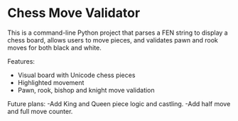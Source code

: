 # Chess Move Validator

This is a command-line Python project that parses a FEN string to display a chess board, allows users to move pieces, and validates pawn and rook moves for both black and white.

Features:
- Visual board with Unicode chess pieces
- Highlighted movement
- Pawn, rook, bishop and knight move validation

Future plans: 
-Add King and Queen piece logic and castling.
-Add half move and full move counter.
